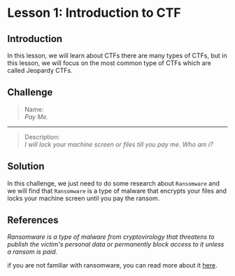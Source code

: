 # Lesson 1: Introduction to CTF

## Introduction

In this lesson, we will learn about CTFs there are many types of CTFs, but in this lesson, we will focus on the most common type of CTFs which are called Jeopardy CTFs.

## Challenge

> Name:\
> *Pay Me.*
---
> Description:\
> *I will lock your machine screen or files till you pay me. Who am i?*

## Solution

In this challenge, we just need to do some research about `Ransomware` and we will find that `Ransomware` is a type of malware that encrypts your files and locks your machine screen until you pay the ransom.

## References

*Ransomware is a type of malware from cryptovirology that threatens to publish the victim's personal data or permanently block access to it unless a ransom is paid.*

if you are not familiar with ransomware, you can read more about it [here](https://en.wikipedia.org/wiki/Ransomware).
